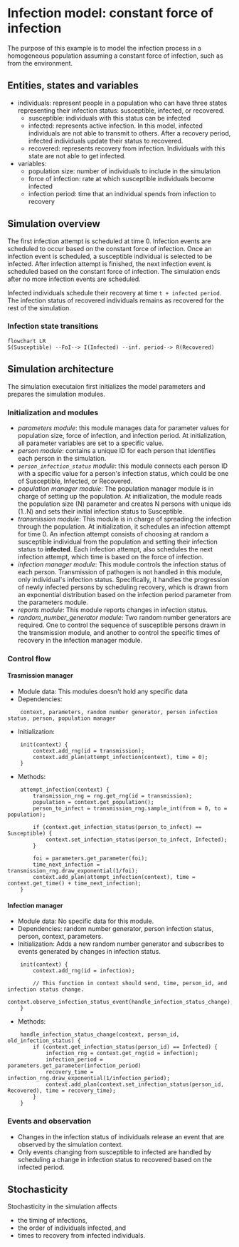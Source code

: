 # Infection model: constant force of infection
The purpose of this example is to model the infection process in a homogeneous population assuming a constant force of infection, such as from the environment.

## Entities, states and variables

- individuals: represent people in a population who can have three states representing their infection status: susceptible, infected, or recovered.
  - susceptible: individuals with this status can be infected
  - infected: represents active infection. In this model, infected individuals are not able to transmit to others. After a recovery period, infected individuals update their status to recovered.
  - recovered: represents recovery from infection. Individuals with this state are not able to get infected.
- variables:
  - population size: number of individuals to include in the simulation
  - force of infection: rate at which susceptible individuals become infected
  - infection period: time that an individual spends from infection to recovery

## Simulation overview
The first infection attempt is scheduled at time 0. Infection events are scheduled to occur based on the constant force of infection. Once an infection event is scheduled, a susceptible individual is selected to be infected.  After infection attempt is finished, the next infection event is scheduled based on the constant force of infection. The simulation ends after no more infection events are scheduled.

Infected individuals schedule their recovery at time `t + infected period`. The infection status of recovered individuals remains as recovered for the rest of the simulation.

### Infection state transitions
```mermaid
flowchart LR
S(Susceptible) --FoI--> I(Infected) --inf. period--> R(Recovered)
```
## Simulation architecture
The simulation executaion first initializes the model parameters and prepares the simulation modules.

### Initialization and modules

 - *parameters module*: this module manages data for parameter values for population size, force of infection, and infection period. At initialization, all parameter variables are set to a specific value.
 - *person module*: contains a unique ID for each person that identifies each person in the simulation.
 - *`person_infection_status` module*: this module connects each person ID with a specific value for a person's infection status, which could be one of Susceptible, Infected, or Recovered.
 - *population manager module*: The population manager module is in charge of setting up the population. At initialization, the module reads the population size (N) parameter and creates N persons with unique ids (1..N) and sets their initial infection status to Susceptible.
 - *transmission module*: This module is in charge of spreading the infection through the population. At initialization, it schedules an infection attempt for time 0. An infection attempt consists of choosing at random a susceptible individual from the population and setting their infection status to **infected**. Each infection attempt, also schedules the next infection attempt, which time is based on the force of infection.
 - *infection manager module*: This module controls the infection status of each person. Transmission of pathogen is not handled in this module, only individual's infection status. Specifically, it handles the progression of newly infected persons by scheduling recovery, which is drawn from an exponential distribution based on the infection period parameter from the parameters module.
 - *reports module*: This module reports changes in infection status.
 - *random_number_generator module*: Two random number generators are required. One to control the sequence of susceptible persons drawn in the transmission module, and another to control the specific times of recovery in the infection manager module.

### Control flow
#### Trasmission manager
- Module data: This modules doesn't hold any specific data
- Dependencies:
```
    context, parameters, random number generator, person infection status, person, population manager
```
- Initialization:
```
    init(context) {
        context.add_rng(id = transmission);
        context.add_plan(attempt_infection(context), time = 0);
    }

```
- Methods:
```
    attempt_infection(context) {
        transmission_rng = rng.get_rng(id = transmission);
        population = context.get_population();
        person_to_infect = transmission_rng.sample_int(from = 0, to = population);

        if (context.get_infection_status(person_to_infect) == Susceptible) {
            context.set_infection_status(person_to_infect, Infected);
        }

        foi = parameters.get_parameter(foi);
        time_next_infection = transmission_rng.draw_exponential(1/foi);
        context.add_plan(attempt_infection(context), time = context.get_time() + time_next_infection);
    }
```

#### Infection manager
- Module data: No specific data for this module.
- Dependencies: random number generator, person infection status, person, context, parameters.
- Initialization: Adds a new random number generator and subscribes to events generated by changes in infection status.
```
    init(context) {
        context.add_rng(id = infection);

        // This function in context should send, time, person_id, and infection status change.
        context.observe_infection_status_event(handle_infection_status_change);
    }
```
- Methods:
```
    handle_infection_status_change(context, person_id, old_infection_status) {
        if (context.get_infection_status(person_id) == Infected) {
            infection_rng = context.get_rng(id = infection);
            infection_period = parameters.get_parameter(infection_period)
            recovery_time = infection_rng.draw_exponential(1/infection_period);
            context.add_plan(context.set_infection_status(person_id, Recovered), time = recovery_time);
        }
    }
```

### Events and observation
- Changes in the infection status of individuals release an event that are observed by the simulation context.
- Only events changing from susceptible to infected are handled by scheduling a change in infection status to recovered based on the infected period.

## Stochasticity
Stochasticity in the simulation affects
 - the timing of infections,
 - the order of individuals  infected, and
 - times to recovery from infected individuals.
